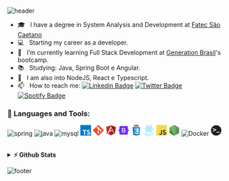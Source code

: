 ![header](https://capsule-render.vercel.app/api?type=wave&color=gradient&height=180&section=header&text=Hey%20🖤&fontSize=40)


- 🎓 &nbsp; I have a degree in System Analysis and Development at [Fatec São Caetano](https://www.fatecsaocaetano.edu.br/) 
- 💻 &nbsp; Starting my career as a developer.
- 🚀 &nbsp; I’m currently learning Full Stack Development at [Generation Brasil](https://brazil.generation.org/)'s bootcamp.
- 📚 &nbsp; Studying: Java, Spring Boot e Angular. 
- 💜 &nbsp; I am also into NodeJS, React e Typescript.
- 📫 &nbsp; How to reach me: 
[![Linkedin Badge](https://img.shields.io/badge/-LinkedIn-0e76a8?style=flat-square&logo=Linkedin&logoColor=white)](https://www.linkedin.com/in/jessica-holanda33/)
[![Twitter Badge](https://img.shields.io/badge/-Twitter-00acee?style=flat-square&logo=Twitter&logoColor=white)](https://twitter.com/meganekko666)
[![Spotify Badge](https://img.shields.io/badge/-Spotify-1DB954?style=flat-square&logo=Spotify&logoColor=white)](https://open.spotify.com/user/12184946817?si=271d093026464aa0)

### 🚀 Languages and Tools:</summary>

<p align="left">
<img width="25" height="25" src="https://www.vectorlogo.zone/logos/springio/springio-icon.svg" alt="spring" /></code>
<img height="25" src="https://www.vectorlogo.zone/logos/java/java-icon.svg" alt="java" /></code>
<img width="25" height="25" src="https://www.vectorlogo.zone/logos/mysql/mysql-icon.svg" alt="mysql"/></code>
<img width="25" height="25" src="https://raw.githubusercontent.com/devicons/devicon/master/icons/typescript/typescript-original.svg" alt="typescript" />
<img height="25" src="https://raw.githubusercontent.com/devicons/devicon/master/icons/git/git-original.svg" alt="git">
<img width="25" height="25" src="https://raw.githubusercontent.com/devicons/devicon/master/icons/angularjs/angularjs-original.svg" alt="angular-js" />
<img width="25" height="25" src="https://raw.githubusercontent.com/devicons/devicon/master/icons/bootstrap/bootstrap-plain.svg" alt="bootstrap" />
<img width="25" height="25" src="https://raw.githubusercontent.com/devicons/devicon/master/icons/css3/css3-original-wordmark.svg" alt="css3" />
<img width="25" height="25" src="https://raw.githubusercontent.com/devicons/devicon/master/icons/react/react-original-wordmark.svg" alt="react" />
<img width="25" height="25" src="https://raw.githubusercontent.com/devicons/devicon/master/icons/javascript/javascript-original.svg" alt="javascript"  />
<img height="25" src="https://raw.githubusercontent.com/github/explore/80688e429a7d4ef2fca1e82350fe8e3517d3494d/topics/nodejs/nodejs.png" alt="nodejs">
<img height="25" src="https://www.vectorlogo.zone/logos/docker/docker-icon.svg" alt="Docker" />
<img height="25" src="https://raw.githubusercontent.com/github/explore/80688e429a7d4ef2fca1e82350fe8e3517d3494d/topics/terminal/terminal.png" alt="terminal">
</p>
<br />

<details>
<summary><b>⚡ Github Stats</b></summary>
<div align="left">
<img height="180em" src="https://github-readme-stats.vercel.app/api/top-langs/?username=JessicaHolanda&exclude_repo=KNN-Image-Classification&show_icons=true&hide_border=true&layout=compact&langs_count=8&theme=tokyonight"/>	
<img height="180em" src="https://github-readme-stats.vercel.app/api?username=JessicaHolanda&show_icons=true&hide_border=true&count_private=true&include_all_commits=true&theme=tokyonight" />
</div>	
</details>

![footer](https://capsule-render.vercel.app/api?type=wave&color=gradient&height=150&section=footer)

